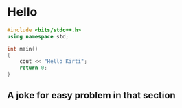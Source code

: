 # Hello

``` c++
#include <bits/stdc++.h>
using namespace std;

int main()
{
    cout << "Hello Kirti";
    return 0;
}
```

## A joke for easy problem in that section